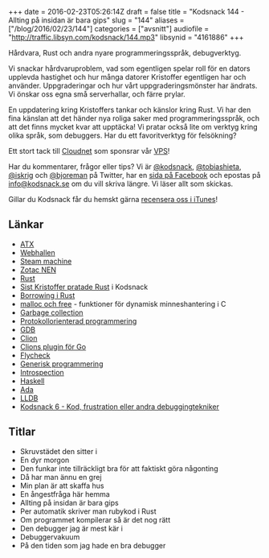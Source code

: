 +++
date = 2016-02-23T05:26:14Z
draft = false
title = "Kodsnack 144 - Allting på insidan är bara gips"
slug = "144"
aliases = ["/blog/2016/02/23/144"]
categories = ["avsnitt"]
audiofile = "http://traffic.libsyn.com/kodsnack/144.mp3"
libsynid = "4161886"
+++

Hårdvara, Rust och andra nyare programmeringsspråk, debugverktyg.

Vi snackar hårdvaruproblem, vad som egentligen spelar roll för en dators upplevda hastighet och hur många datorer Kristoffer egentligen har och använder. Uppgraderingar och hur vårt uppgraderingsmönster har ändrats. Vi önskar oss egna små serverhallar, och färre prylar.

En uppdatering kring Kristoffers tankar och känslor kring Rust. Vi har den fina känslan att det händer nya roliga saker med programmeringsspråk, och att det finns mycket kvar att upptäcka! Vi pratar också lite om verktyg kring olika språk, som debuggers. Har du ett favoritverktyg för felsökning?

Ett stort tack till [Cloudnet](http://www.cloudnet.se) som sponsrar vår [VPS](http://en.wikipedia.org/wiki/Virtual_private_server)!

Har du kommentarer, frågor eller tips? Vi är [@kodsnack](https://www.twitter.com/kodsnack), [@tobiashieta](https://www.twitter.com/tobiashieta), [@iskrig](https://www.twitter.com/iskrig) och [@bjoreman](https://www.twitter.com/bjoreman) på Twitter, har en [sida på Facebook](https://www.facebook.com/kodsnack) och epostas på [info@kodsnack.se](mailto:info@kodsnack.se) om du vill skriva längre. Vi läser allt som skickas.

Gillar du Kodsnack får du hemskt gärna [recensera oss i iTunes](http://itunes.apple.com/se/podcast/kodsnack/id561631498?l=en)!

## Länkar ##
* [ATX](https://en.wikipedia.org/wiki/ATX)
* [Webhallen](http://www.webhallen.com/)
* [Steam machine](https://en.wikipedia.org/wiki/Steam_Machine_%28hardware_platform%29)
* [Zotac NEN](https://www.zotac.com/us/product/mini_pcs/nen-steam-machine)
* [Rust](https://www.rust-lang.org/)
* [Sist Kristoffer pratade Rust](http://kodsnack.se/118/) i Kodsnack
* [Borrowing i Rust](https://doc.rust-lang.org/book/references-and-borrowing.html)
* [malloc och free](https://en.wikipedia.org/wiki/C_dynamic_memory_allocation) - funktioner för dynamisk minneshantering i C
* [Garbage collection](https://en.wikipedia.org/wiki/Garbage_collection_%28computer_science%29)
* [Protokollorienterad programmering](https://gist.github.com/rbobbins/de5c75cf709f0109ee95)
* [GDB](https://www.gnu.org/software/gdb/)
* [Clion](http://www.jetbrains.com/kodsnack-clion)
* [Clions plugin för Go](https://plugins.jetbrains.com/plugin/5047?pr=clion&showAllUpdates=true)
* [Flycheck](http://www.flycheck.org/)
* [Generisk programmering](https://en.wikipedia.org/wiki/Generic_programming)
* [Introspection](https://en.wikipedia.org/wiki/Type_introspection)
* [Haskell](https://en.wikipedia.org/wiki/Haskell_%28programming_language%29)
* [Ada](https://en.wikipedia.org/wiki/Ada_%28programming_language%29)
* [LLDB](https://en.wikipedia.org/wiki/LLDB_%28debugger%29)
* [Kodsnack 6 - Kod, frustration eller andra debuggingtekniker](http://kodsnack.se/6/)

## Titlar ##
* Skruvstädet den sitter i
* En dyr morgon
* Den funkar inte tillräckligt bra för att faktiskt göra någonting
* Då har man ännu en grej
* Min plan är att skaffa hus
* En ångestfråga här hemma
* Allting på insidan är bara gips
* Per automatik skriver man rubykod i Rust
* Om programmet kompilerar så är det nog rätt
* Den debugger jag är mest kär i
* Debuggervakuum
* På den tiden som jag hade en bra debugger